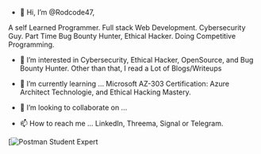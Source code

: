 - 👋 Hi, I’m @Rodcode47,

A self Learned Programmer.
Full stack Web Development.
Cybersecurity Guy.
Part Time Bug Bounty Hunter, Ethical Hacker.
Doing Competitive Programming.

- 👀 I’m interested in Cybersecurity, Ethical Hacker, OpenSource, and Bug Bounty Hunter. Other than that, I read a Lot of Blogs/Writeups
- 🌱 I’m currently learning ... Microsoft AZ-303 Certification: Azure Architect Technologie, and Ethical Hacking Mastery.

- 💞️ I’m looking to collaborate on ...
- 📫 How to reach me ... LinkedIn, Threema, Signal or Telegram.

<!---
Rodcode47/Rodcode47 is a ✨ special ✨ repository because its `README.md` (this file) appears on your GitHub profile.
You can click the Preview link to take a look at your changes.
--->

[![Postman Student Expert](https://badgr.com/public/assertions/2VxGif5dQVmtbmCO4P1dqw?identity__email=rodney.hammad@gmail.com)
